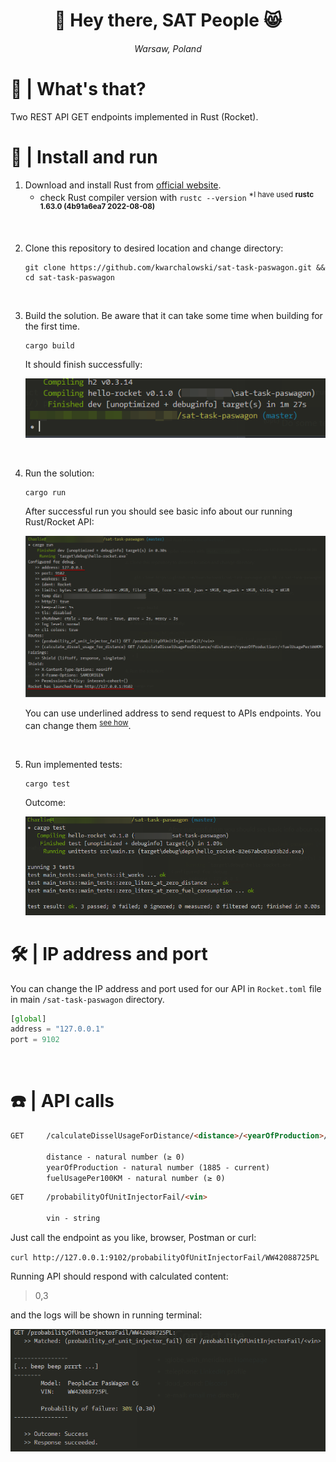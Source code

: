 <h1 align="center">👋 Hey there, SAT People 😸</h1>
<h6 align="center">Warsaw, Poland</h6>


# 💭 | What's that? 
Two REST API GET endpoints implemented in Rust (Rocket).

# 🏃 | Install and run 

1. Download and install Rust from [official website](https://www.rust-lang.org/tools/install).
    * check Rust compiler version with `rustc --version` <sup>\*I have used **rustc 1.63.0 (4b91a6ea7 2022-08-08)**</sup>

<br>

2. Clone this repository to desired location and change directory:

    ```
    git clone https://github.com/kwarchalowski/sat-task-paswagon.git && cd sat-task-paswagon
    ```

<br>

3. Build the solution. Be aware that it can take some time when building for the first time.

    ```
    cargo build
    ```

    It should finish successfully:
    
    ![cargo build finished successfully](.img/cargo_build_finished.png)

<br>

4. Run the solution:

    ```
    cargo run
    ```

    After successful run you should see basic info about our running Rust/Rocket API:

    ![cargo run](.img/cargo_run.png)

    You can use underlined address to send request to APIs endpoints. You can change them <sup>[see how](#ip_port_config)</sup>.

<br>

5. Run implemented tests: 

    ```
    cargo test
    ```

    Outcome:

    ![cargo test](.img/cargo_test.png)


# <a name="ip_port_config"></a> 🛠️ | IP address and port
You can change the IP address and port used for our API in `Rocket.toml` file in main `/sat-task-paswagon` directory.

```JavaScript
[global]
address = "127.0.0.1"
port = 9102
```

<br>

# ☎️ | API calls

```html
GET     /calculateDisselUsageForDistance/<distance>/<yearOfProduction>/<fuelUsagePer100KM>

        distance - natural number (≥ 0)
        yearOfProduction - natural number (1885 - current)
        fuelUsagePer100KM - natural number (≥ 0)
```



```html
GET     /probabilityOfUnitInjectorFail/<vin>
        
        vin - string
```

Just call the endpoint as you like, browser, Postman or curl:

`curl http://127.0.0.1:9102/probabilityOfUnitInjectorFail/WW42088725PL`


Running API should respond with calculated content:
> 0,3 

and the logs will be shown in running terminal:

![Logs in the console](.img/api_response.png)
